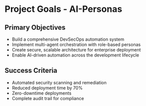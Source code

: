 # Project Goals - AI-Personas

## Primary Objectives
- Build a comprehensive DevSecOps automation system
- Implement multi-agent orchestration with role-based personas
- Create secure, scalable architecture for enterprise deployment
- Enable AI-driven automation across the development lifecycle

## Success Criteria
- Automated security scanning and remediation
- Reduced deployment time by 70%
- Zero-downtime deployments
- Complete audit trail for compliance
